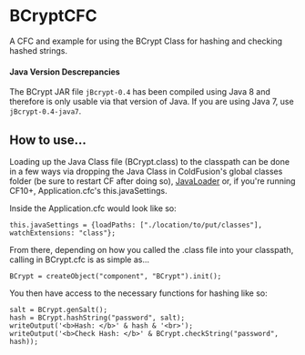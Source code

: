 BCryptCFC
=========

A CFC and example for using the BCrypt Class for hashing and checking hashed strings.

#### Java Version Descrepancies

The BCrypt JAR file `jBcrypt-0.4` has been compiled using Java 8 and therefore is only usable via that version of Java. If you are using Java 7, use `jBcrypt-0.4-java7`. 

## How to use...

Loading up the Java Class file (BCrypt.class) to the classpath can be done in a few ways via dropping the Java Class in ColdFusion's global classes folder (be sure to restart CF after doing so), [JavaLoader](https://github.com/markmandel/JavaLoader) or, if you're running CF10+, Application.cfc's this.javaSettings.

Inside the Application.cfc would look like so:

`this.javaSettings = {loadPaths: ["./location/to/put/classes"], watchExtensions: "class"};`

From there, depending on how you called the .class file into your classpath, calling in BCrypt.cfc is as simple as...

`BCrypt = createObject("component", "BCrypt").init();`

You then have access to the necessary functions for hashing like so:

```coldfusion-cfc
salt = BCrypt.genSalt();
hash = BCrypt.hashString("password", salt);
writeOutput('<b>Hash: </b>' & hash & '<br>');
writeOutput('<b>Check Hash: </b>' & BCrypt.checkString("password", hash));
```
